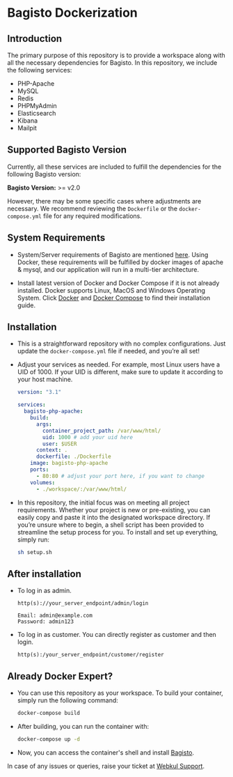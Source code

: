 # Bagisto Dockerization

## Introduction

The primary purpose of this repository is to provide a workspace along with all the necessary dependencies for Bagisto. In this repository, we include the following services:

- PHP-Apache
- MySQL
- Redis
- PHPMyAdmin
- Elasticsearch
- Kibana
- Mailpit

## Supported Bagisto Version

Currently, all these services are included to fulfill the dependencies for the following Bagisto version:

**Bagisto Version:** >= v2.0

However, there may be some specific cases where adjustments are necessary. We recommend reviewing the `Dockerfile` or the `docker-compose.yml` file for any required modifications.

## System Requirements

- System/Server requirements of Bagisto are mentioned [here](https://github.com/bagisto/bagisto#2-requirements-). Using Docker, these requirements will be fulfilled by docker images of apache & mysql, and our application will run in a multi-tier architecture.

- Install latest version of Docker and Docker Compose if it is not already installed. Docker supports Linux, MacOS and Windows Operating System. Click [Docker](https://docs.docker.com/install/) and [Docker Compose](https://docs.docker.com/compose/install/) to find their installation guide.

## Installation

- This is a straightforward repository with no complex configurations. Just update the `docker-compose.yml` file if needed, and you’re all set!

- Adjust your services as needed. For example, most Linux users have a UID of 1000. If your UID is different, make sure to update it according to your host machine.

  ```yml
  version: "3.1"

  services:
    bagisto-php-apache:
      build:
        args:
          container_project_path: /var/www/html/
          uid: 1000 # add your uid here
          user: $USER
        context: .
        dockerfile: ./Dockerfile
      image: bagisto-php-apache
      ports:
        - 80:80 # adjust your port here, if you want to change
      volumes:
        - ./workspace/:/var/www/html/
  ```

- In this repository, the initial focus was on meeting all project requirements. Whether your project is new or pre-existing, you can easily copy and paste it into the designated workspace directory. If you’re unsure where to begin, a shell script has been provided to streamline the setup process for you. To install and set up everything, simply run:

  ```sh
  sh setup.sh
  ```

## After installation

- To log in as admin.

  ```text
  http(s)://your_server_endpoint/admin/login

  Email: admin@example.com
  Password: admin123
  ```

- To log in as customer. You can directly register as customer and then login.

  ```text
  http(s):/your_server_endpoint/customer/register
  ```

## Already Docker Expert?

- You can use this repository as your workspace. To build your container, simply run the following command:

  ```sh
  docker-compose build
  ```

- After building, you can run the container with:

  ```sh
  docker-compose up -d
  ```

- Now, you can access the container's shell and install [Bagisto](https://github.com/bagisto/bagisto).

In case of any issues or queries, raise your ticket at [Webkul Support](https://webkul.uvdesk.com/en/customer/create-ticket/).
